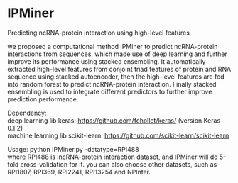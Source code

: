 # IPMiner
Predicting ncRNA-protein interaction using high-level features <br>

we proposed a computational method IPMiner to predict ncRNA-protein interactions from sequences, which made use of deep learning and further improve its performance using stacked 
ensembling. It automatically extracted high-level features from conjoint triad features of protein and RNA sequence using stacked autoencoder, then the high-level features are fed into random forest 
to predict ncRNA-protein 
interaction. Finally stacked ensembling is used to integrate different predictors to further improve prediction performance.

Dependency: <br>
deep learning lib keras: https://github.com/fchollet/keras/  (version Keras-0.1.2)<br>
machine learning lib scikit-learn: https://github.com/scikit-learn/scikit-learn <br>

Usage:
python IPMiner.py -datatype=RPI488  <br>
where RPI488 is lncRNA-protein interaction dataset, and IPMiner will do 5-fold cross-validation for it. you can also choose other datasets, such as RPI1807, RPI369, RPI2241, RPI13254 and NPInter. 

